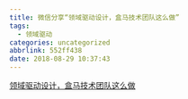 ```yaml
---
title: 微信分享“领域驱动设计，盒马技术团队这么做”
tags:
  - 领域驱动
categories: uncategorized
abbrlink: 552ff438
date: 2018-08-29 10:37:43
---
```


[领域驱动设计，盒马技术团队这么做](https://mp.weixin.qq.com/s/c_5QUFu778NM67gNSrzvqA)
